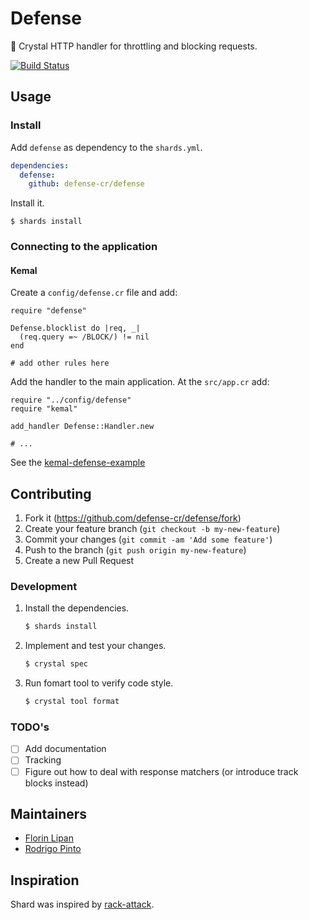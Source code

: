 # Defense
🔮 Crystal HTTP handler for throttling and blocking requests.

[![Build Status](https://travis-ci.com/defense-cr/defense.svg?branch=master)](https://travis-ci.com/defense-cr/defense)

## Usage


### Install

Add `defense` as dependency to the `shards.yml`.

```yaml
dependencies:
  defense:
    github: defense-cr/defense
```

Install it.

`$ shards install`
	
### Connecting to the application


#### Kemal

Create a `config/defense.cr` file and add:

```crystal
require "defense"

Defense.blocklist do |req, _|
  (req.query =~ /BLOCK/) != nil
end

# add other rules here
```

Add the handler to the main application. At the `src/app.cr` add:


```crystal
require "../config/defense"
require "kemal"

add_handler Defense::Handler.new

# ...
```

See the [kemal-defense-example](https://github.com/defense-cr/kemal-defense-example) 


## Contributing

1. Fork it (<https://github.com/defense-cr/defense/fork>)
2. Create your feature branch (`git checkout -b my-new-feature`)
3. Commit your changes (`git commit -am 'Add some feature'`)
4. Push to the branch (`git push origin my-new-feature`)
5. Create a new Pull Request

### Development

1. Install the dependencies.

	```bash
	$ shards install
	```

2. Implement and test your changes.

	```bash
	$ crystal spec
	```


3. Run fomart tool to verify code style.

	```bash
	$ crystal tool format
	```

### TODO's

- [ ] Add documentation
- [ ] Tracking
- [ ] Figure out how to deal with response matchers (or introduce track blocks instead)

## Maintainers

- [Florin Lipan](https://github.com/lipanski)
- [Rodrigo Pinto](https://github.com/rodrigopinto)

## Inspiration

Shard was inspired by [rack-attack][1].

[1]: https://github.com/kickstarter/rack-attack
